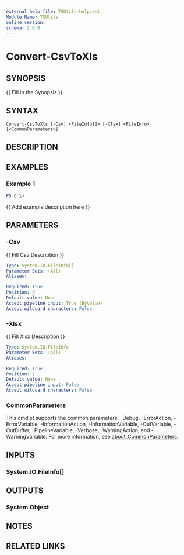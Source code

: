 ```yaml
---
external help file: TSUtils-help.xml
Module Name: TSUtils
online version:
schema: 2.0.0
---
```


# Convert-CsvToXls

## SYNOPSIS
{{ Fill in the Synopsis }}

## SYNTAX

```
Convert-CsvToXls [-Csv] <FileInfo[]> [-Xlsx] <FileInfo> [<CommonParameters>]
```

## DESCRIPTION


## EXAMPLES

### Example 1
```powershell
PS C:\> 
```

{{ Add example description here }}

## PARAMETERS

### -Csv
{{ Fill Csv Description }}

```yaml
Type: System.IO.FileInfo[]
Parameter Sets: (All)
Aliases:

Required: True
Position: 0
Default value: None
Accept pipeline input: True (ByValue)
Accept wildcard characters: False
```

### -Xlsx
{{ Fill Xlsx Description }}

```yaml
Type: System.IO.FileInfo
Parameter Sets: (All)
Aliases:

Required: True
Position: 1
Default value: None
Accept pipeline input: False
Accept wildcard characters: False
```

### CommonParameters
This cmdlet supports the common parameters: -Debug, -ErrorAction, -ErrorVariable, -InformationAction, -InformationVariable, -OutVariable, -OutBuffer, -PipelineVariable, -Verbose, -WarningAction, and -WarningVariable. For more information, see [about_CommonParameters](http://go.microsoft.com/fwlink/?LinkID=113216).

## INPUTS

### System.IO.FileInfo[]

## OUTPUTS

### System.Object
## NOTES

## RELATED LINKS

